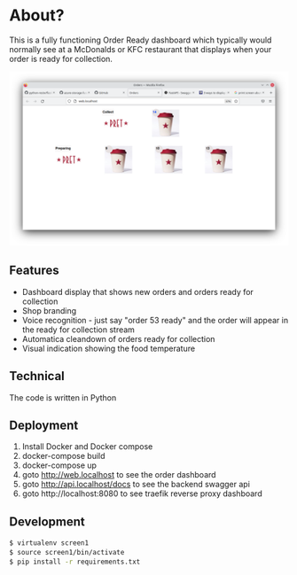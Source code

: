 # About?

This is a fully functioning Order Ready dashboard which typically would normally see at a McDonalds or KFC restaurant that displays when your order is ready for collection.

![Dashboard Screenshot](notes/Screenshot_20211207_104546.png)


## Features
* Dashboard display that shows new orders and orders ready for collection
* Shop branding
* Voice recognition - just say "order 53 ready" and the order will appear in the ready for collection stream
* Automatica cleandown of orders ready for collection
* Visual indication showing the food temperature

## Technical
The code is written in Python 


## Deployment
1. Install Docker and  Docker compose
2. docker-compose build
3. docker-compose up
4. goto http://web.localhost to see the order dashboard
5. goto http://api.localhost/docs to see the backend swagger api  
6. goto http://localhost:8080 to see traefik reverse proxy dashboard

## Development
```bash
$ virtualenv screen1
$ source screen1/bin/activate
$ pip install -r requirements.txt
```